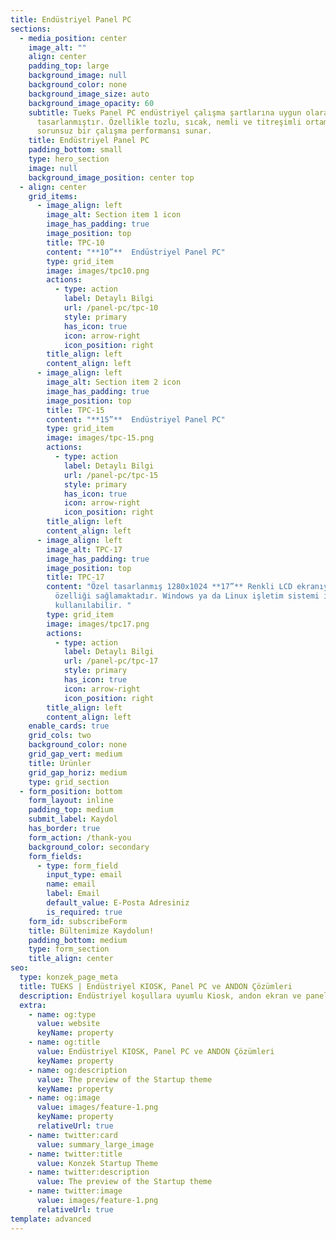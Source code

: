 ```yaml
---
title: Endüstriyel Panel PC
sections:
  - media_position: center
    image_alt: ""
    align: center
    padding_top: large
    background_image: null
    background_color: none
    background_image_size: auto
    background_image_opacity: 60
    subtitle: Tueks Panel PC endüstriyel çalışma şartlarına uygun olarak
      tasarlanmıştır. Özellikle tozlu, sıcak, nemli ve titreşimli ortamlarda
      sorunsuz bir çalışma performansı sunar.
    title: Endüstriyel Panel PC
    padding_bottom: small
    type: hero_section
    image: null
    background_image_position: center top
  - align: center
    grid_items:
      - image_align: left
        image_alt: Section item 1 icon
        image_has_padding: true
        image_position: top
        title: TPC-10
        content: "**10”**  Endüstriyel Panel PC"
        type: grid_item
        image: images/tpc10.png
        actions:
          - type: action
            label: Detaylı Bilgi
            url: /panel-pc/tpc-10
            style: primary
            has_icon: true
            icon: arrow-right
            icon_position: right
        title_align: left
        content_align: left
      - image_align: left
        image_alt: Section item 2 icon
        image_has_padding: true
        image_position: top
        title: TPC-15
        content: "**15”**  Endüstriyel Panel PC"
        type: grid_item
        image: images/tpc-15.png
        actions:
          - type: action
            label: Detaylı Bilgi
            url: /panel-pc/tpc-15
            style: primary
            has_icon: true
            icon: arrow-right
            icon_position: right
        title_align: left
        content_align: left
      - image_align: left
        image_alt: TPC-17
        image_has_padding: true
        image_position: top
        title: TPC-17
        content: "Özel tasarlanmış 1280x1024 **17”** Renkli LCD ekranıyla kolay kullanım
          özelliği sağlamaktadır. Windows ya da Linux işletim sistemi ile
          kullanılabilir. "
        type: grid_item
        image: images/tpc17.png
        actions:
          - type: action
            label: Detaylı Bilgi
            url: /panel-pc/tpc-17
            style: primary
            has_icon: true
            icon: arrow-right
            icon_position: right
        title_align: left
        content_align: left
    enable_cards: true
    grid_cols: two
    background_color: none
    grid_gap_vert: medium
    title: Ürünler
    grid_gap_horiz: medium
    type: grid_section
  - form_position: bottom
    form_layout: inline
    padding_top: medium
    submit_label: Kaydol
    has_border: true
    form_action: /thank-you
    background_color: secondary
    form_fields:
      - type: form_field
        input_type: email
        name: email
        label: Email
        default_value: E-Posta Adresiniz
        is_required: true
    form_id: subscribeForm
    title: Bültenimize Kaydolun!
    padding_bottom: medium
    type: form_section
    title_align: center
seo:
  type: konzek_page_meta
  title: TUEKS | Endüstriyel KIOSK, Panel PC ve ANDON Çözümleri
  description: Endüstriyel koşullara uyumlu Kiosk, andon ekran ve panel PC çözümleri.
  extra:
    - name: og:type
      value: website
      keyName: property
    - name: og:title
      value: Endüstriyel KIOSK, Panel PC ve ANDON Çözümleri
      keyName: property
    - name: og:description
      value: The preview of the Startup theme
      keyName: property
    - name: og:image
      value: images/feature-1.png
      keyName: property
      relativeUrl: true
    - name: twitter:card
      value: summary_large_image
    - name: twitter:title
      value: Konzek Startup Theme
    - name: twitter:description
      value: The preview of the Startup theme
    - name: twitter:image
      value: images/feature-1.png
      relativeUrl: true
template: advanced
---
```

